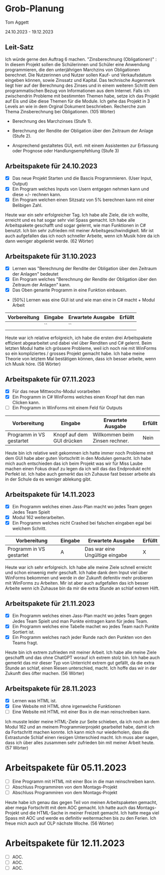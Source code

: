 # Grob-Planung

Tom Aggett

24.10.2023 - 19.12.2023  

## Leit-Satz

Ich würde gerne den Auftrag 6 machen. "Zinsberechnung (Obligationen)" : In diesem Projekt sollen die Schülerinnen und Schüler eine Anwendung programmieren, die den unterjährigen Marchzins von Obligationen berechnet. Die Nutzerinnen und Nutzer sollen Kauf- und Verkaufsdatum eingeben können, sowie Zinssatz und Kapital. Das technische Augenmerk liegt hier auf der Berechnung des Zinses und in einem weiteren Schritt dem programmatischen Bezug von Informationen aus dem Internet. 
Falls ich zwischendrin Probleme mit bestimmten Themen habe, setze ich das Projekt auf Eis und übe diese Themen für die Module. Ich gehe das Projekt in 3 Levels an wie in dem Orginal Dokument beschrieben. Recherche zum Thema Zinsberechnung bei Obligationen. (105 Wörter)

- Berechnung des Marchzinses (Stufe 1).

- Berechnung der Rendite der Obligation über den Zeitraum der Anlage (Stufe 2).

- Ansprechend gestaltetes GUI, evtl. mit einem Assistenten zur Erfassung oder Prognose oder Handlungsempfehlung (Stufe 3) 

## Arbeitspakete für 24.10.2023

- [X] Das neue Projekt Starten und die Bascis Programmieren. (User Input, Output)
- [X] Ein Program welches Inputs von Usern entgegen nehmen kann und diese +/- rechnen kann.
- [X] Ein Program welchen einen Sitzsatz von 5% berechnen kann mit einer Belibigen Zahl.
  
Heute war ein sehr erfolgreicher Tag. Ich habe alle Ziele, die ich wollte, erreicht und es hat sogar sehr viel Spass gemacht. Ich habe alle Arbeitspakete geschafft und sogar gelernt, wie man Funktionen in C# benutzt. Ich bin sehr zufrieden mit meiner Arbeitsgeschwindigkeit. Mir ist auch aufgefallen das ich noch schneller Arbeite, wenn ich Musik höre da ich dann weniger abgelenkt werde. (62 Wörter)  

## Arbeitspakete für 31.10.2023

- [X] Lernen was "Berechnung der Rendite der Obligation über den Zeitraum der Anlagen" bedeutet 
- [X] Ein Program welches "Berechnung der Rendite der Obligation über den Zeitraum der Anlagen" kann.
- [X] Das Oben genante Programm in eine Funktion einbauen.
- [50%] Lernen was eine GUI ist und wie man eine in C# macht + Modul Arbeit

| Vorbereitung             | Eingabe | Erwartete Ausgabe | Erfüllt |
| ---- | ------- | ----------------- | ---- |
| | ``  | ``      |  |

Heute war ich relative erfolgreich, ich habe die ersten drei Arbeitspakete effizient abgearbeitet und dabei viel über Renditen und C# gelernt. Beim letzten Modul hatte ich grössere Probleme, weil ich noch nie mit WinForms so ein kompliziertes / grosses Projekt gemacht habe. Ich habe meine Theorie von letztem Mal bestätigen können, dass ich besser arbeite, wenn ich Musik höre. (58 Wörter) 

## Arbeitspakete für 07.11.2023

- [X] Für das neue Mittwochs-Modul vorarbeiten
- [X] Ein Programm in C# WinForms welches einen Knopf hat den man Clicken kann.
- [ ] Ein Programm in WinForms mit einem Feld für Outputs

| Vorbereitung             | Eingabe | Erwartete Ausgabe | Erfüllt |
| ---- | ------- | ----------------- | ---- |
| Programm in VS gestartet| Knopf auf dem GUI drücken  | Willkommen beim Zinsen rechner.     | Nein |

Heute bin ich relative weit gekommen ich hatte immer noch Probleme mit dem GUI habe aber guten Vortschritt in den Modulen gemacht. Ich habe mich auch entschieden das ich beim Projekt was wir für Miss Laube machen einen Fokus drauf zu legen da ich will das das Endprodukt echt Perfekt ist. Ich habe auch gemerkt das ich Zuhause fast besser arbeite als in der Schule da es weniger ablekung gibt. 

## Arbeitspakete für 14.11.2023

- [X] Ein Programm welches einen Jass-Plan macht wo jedes Team gegen Jedes Team Spielt
- [X] Modul 162 weiterarbeiten.
- [X] Ein Programm welches nicht Crashed bei falschen eingaben egal bei welchem Schritt.

| Vorbereitung             | Eingabe | Erwartete Ausgabe | Erfüllt |
| ---- | ------- | ----------------- | ---- |
| Programm in VS gestartet| A | Das war eine Ungültige eingabe |X|

Heute war ich sehr erfolgreich. Ich habe alle meine Ziele schnell erreicht und schon einwenig mehr geschaft. Ich habe dank dem Input viel über WinForms bekommen und werde in der Zukunft defenitiv mehr probieren mit WinForms zu Arbeiten. Mir ist aber auch aufgefallen das ich besser Arbeite wenn ich Zuhause bin da mir die extra Stunde an schlaf extrem Hilft. 

## Arbeitspakete für 21.11.2023

- [X] Ein Programm welches einen Jass-Plan macht wo jedes Team gegen Jedes Team Spielt und man Punkte eintragen kann für jedes Team.
- [X] Ein Programm welches eine Tabelle machet wo jedes Team nach Punkte Sortiert ist.
- [X] Ein Programm welches nach jeder Runde nach den Punkten von den Teams fragt.

Heute bin ich extrem zufrieden mit meiner Arbeit. Ich habe alle meine Ziele geschafft und das ohne ChatGPT worauf ich extrem stolz bin. Ich habe auch gemerkt das mir dieser Typ von Unterricht extrem gut gefällt, da die extra Stunde an schlaf, einen Riesen unterschied, macht. Ich hoffe das wir in der Zukunft dies öfter machen. (56 Wörter)

## Arbeitspakete für 28.11.2023

- [X] Lernen was HTML ist.
- [X] Eine Website mit HTML ohne irgenwelche Funktionen
- [ ] Eine Website mit HTML mit einer Box in die man reinschreiben kann.

Ich musste leider meine HTML-Ziele zur Seite schieben, da ich noch an dem Modul 162 und an meinem Programmierprojekt gearbeitet habe, damit ich da Fortschritt machen konnte. Ich kann mich nur wiederholen, dass die Extrastunde Schlaf einen riesigen Unterschied macht. Ich muss aber sagen, dass ich über alles zusammen sehr zufrieden bin mit meiner Arbeit heute. (57 Wörter)

# Arbeitspakete für 05.11.2023

- [ ] Eine Programm mit HTML mit einer Box in die man reinschreiben kann.
- [ ] Abschluss Programmiren von dem Montags-Projekt
- [ ] Abschluss Programmiren von dem Montags-Projekt 

Heute habe ich genau das gegen Teil von meinen Arbeitspaketen gemacht, aber mega Fortschritt mit dem AOC gemacht. Ich hatte auch das Montags-Projekt und die HTML-Sache in meiner Freizeit gemacht. Ich hatte mega viel Spass mit AOC und werde es definitiv weitermachen bis zu den Ferien. Ich freue mich auch auf OLP nächste Woche. (56 Wörter)

# Arbeitspakete für 12.11.2023

- [ ] AOC.
- [ ] AOC.
- [ ] AOC.
